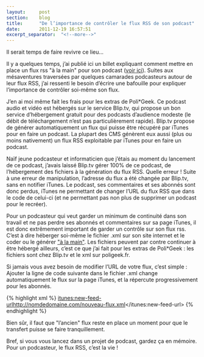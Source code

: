 ```yaml
---
layout: 	post
section:	blog
title:  	"De l’importance de contrôler le flux RSS de son podcast"
date:   	2011-12-19 16:57:51
excerpt_separator:  "<!--more-->"
---
```


Il serait temps de faire revivre ce lieu...

Il y a quelques temps, j’ai publié ici un billet expliquant comment mettre en place un flux rss "à la main" pour son podcast (<a href="http://adhumi.fr/flux-rss-podcast-manuel">voir ici</a>). Suites aux mésaventures traversées par quelques camarades podcasteurs autour de leur flux RSS, j’ai ressenti le besoin d’écrire une bafouille pour expliquer l’importance de contrôler soi-même son flux.

<!--more-->

J’en ai moi même fait les frais pour les extras de Poli*Geek. Ce podcast audio et vidéo est hébergés sur le service Blip.tv, qui propose un bon service d’hébergement gratuit pour des podcasts d’audience modeste (le débit de téléchargement n’est pas particulièrement rapide). Blip.tv propose de générer automatiquement un flux qui puisse être récupéré par iTunes pour en faire un podcast. La plupart des CMS génèrent eux aussi (plus ou moins nativement) un flux RSS exploitable par iTunes pour en faire un podcast.

Naïf jeune podcasteur et informaticien que j’étais au moment du lancement de ce podcast, j’avais laissé Blip.tv gérer 100% de ce podcast, de l’hébergement des fichiers à la génération du flux RSS. Quelle erreur !
Suite à une erreur de manipulation, l’adresse du flux a été changée par Blip.tv, sans en notifier iTunes. Le podcast, ses commentaires et ses abonnés sont donc perdus, iTunes ne permettant de changer l’URL du flux RSS que dans le code de celui-ci (et ne permettant pas non plus de supprimer un podcast pour le recréer).

Pour un podcasteur qui veut garder un minimum de continuité dans son travail et ne pas perdre ses abonnés et commentaires sur sa page iTunes, il est donc extrêmement important de garder un contrôle sur son flux rss. C’est à dire héberger soi-même le fichier .xml sur son site internet et le coder ou le générer <a href="http://adhumi.fr/flux-rss-podcast-manuel">"à la main"</a>. Les fichiers peuvent par contre continuer à être hébergé ailleurs, c’est ce que j’ai fait pour les extras de Poli*Geek : les fichiers sont chez Blip.tv et le xml sur poligeek.fr.

Si jamais vous avez besoin de modifier l’URL de votre flux, c’est simple : Ajouter la ligne de code suivante dans le fichier .xml change automatiquement le flux sur la page iTunes, et la répercute progressivement pour les abonnés.

{% highlight xml %}
<itunes:new-feed-url>http://nomdedomaine.com/nouveau-flux.xml</itunes:new-feed-url>
{% endhighlight %}

Bien sûr, il faut que "l’ancien" flux reste en place un moment pour que le transfert puisse se faire tranquillement.

Bref, si vous vous lancez dans un projet de podcast, gardez ça en mémoire. Pour un podcasteur, le flux RSS, c’est la vie !
